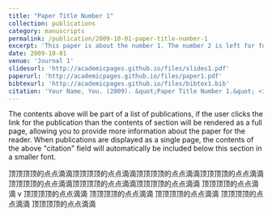 ```yaml
---
title: "Paper Title Number 1"
collection: publications
category: manuscripts
permalink: /publication/2009-10-01-paper-title-number-1
excerpt: 'This paper is about the number 1. The number 2 is left for future work.'
date: 2009-10-01
venue: 'Journal 1'
slidesurl: 'http://academicpages.github.io/files/slides1.pdf'
paperurl: 'http://academicpages.github.io/files/paper1.pdf'
bibtexurl: 'http://academicpages.github.io/files/bibtex1.bib'
citation: 'Your Name, You. (2009). &quot;Paper Title Number 1.&quot; <i>Journal 1</i>. 1(1).'
---
```

The contents above will be part of a list of publications, if the user clicks the link for the publication than the contents of section will be rendered as a full page, allowing you to provide more information about the paper for the reader. When publications are displayed as a single page, the contents of the above "citation" field will automatically be included below this section in a smaller font.

顶顶顶顶的点点滴滴顶顶顶顶的点点滴滴顶顶顶顶的点点滴滴顶顶顶顶的点点滴滴
顶顶顶顶的点点滴滴顶顶顶顶的点点滴滴顶顶顶顶的点点滴滴
顶顶顶顶的点点滴滴
v
顶顶顶顶的点点滴滴
顶顶顶顶的点点滴滴
顶顶顶顶的点点滴滴
顶顶顶顶的点点滴滴
顶顶顶顶的点点滴滴

